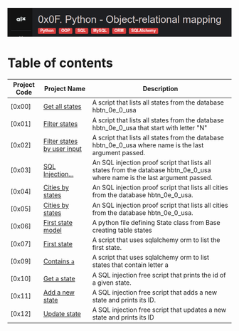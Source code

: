 
![Manual](./assets/Screenshot%20from%202023-08-17%2021-18-41.png)
# Table of contents
Project Code | Project Name | Description
------- | -------- | -----------
[0x00] | [Get all states](./0-select_states.py) | A  script that lists all states from the database hbtn_0e_0_usa
[0x01] | [Filter states](./1-filter_states.py) | A  script that lists all states from the database hbtn_0e_0_usa that start with letter "N"
[0x02] | [Filter states by user input](./2-my_filter_states.py) | A  script that lists all states from the database hbtn_0e_0_usa where name is the last argument passed.
[0x03] | [SQL Injection...](./3-my_safe_filter_states.py) | An SQL injection proof script that lists all states from the database hbtn_0e_0_usa where name is the last argument passed.
[0x04] | [Cities by states](./4-cities_by_state.py) | An SQL injection proof script that lists all cities from the database hbtn_0e_0_usa.
[0x05] | [Cities by states](./5-filter_cities.py) | An SQL injection proof script that lists all cities from the database hbtn_0e_0_usa.
[0x06] | [First state model](./model_state.py) | A python file defining State class from Base creating table states
[0x07] | [ First state](./8-model_state_fetch_first.py) | A script that uses sqlalchemy orm to list the first state.
[0x09] | [Contains `a`](./9-model_state_filter_a.py) | A script that uses sqlalchemy orm to list states that contain letter a
[0x10] | [Get a state](./10-model_state_my_get.py) | A SQL injection free script that prints the id of a given state.
[0x11] | [Add a new state](./11-model_state_insert.py) | A SQL injection free script that adds a new state and prints its ID.
[0x12] | [Update state](./12-model_state_update_id_2.py) | A SQL injection free script that updates a new state and prints its ID